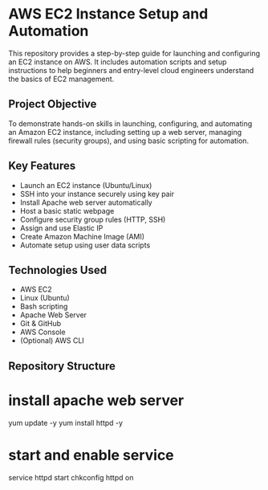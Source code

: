 # AWS EC2 Instance Setup and Automation

This repository provides a step-by-step guide for launching and configuring an EC2 instance on AWS. It includes automation scripts and setup instructions to help beginners and entry-level cloud engineers understand the basics of EC2 management.

##  Project Objective

To demonstrate hands-on skills in launching, configuring, and automating an Amazon EC2 instance, including setting up a web server, managing firewall rules (security groups), and using basic scripting for automation.

## Key Features

- Launch an EC2 instance (Ubuntu/Linux)
- SSH into your instance securely using key pair
- Install Apache web server automatically
- Host a basic static webpage
- Configure security group rules (HTTP, SSH)
- Assign and use Elastic IP
- Create Amazon Machine Image (AMI)
- Automate setup using user data scripts

## Technologies Used

- AWS EC2
- Linux (Ubuntu)
- Bash scripting
- Apache Web Server
- Git & GitHub
- AWS Console
- (Optional) AWS CLI

## Repository Structure

# install apache web server
yum update -y
yum install httpd -y
# start and enable service
service httpd start
chkconfig httpd on




